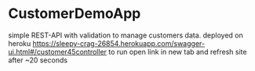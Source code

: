 # CustomerDemoApp
simple REST-API with validation to manage customers data.
deployed on heroku https://sleepy-crag-26854.herokuapp.com/swagger-ui.html#/customer45controller 
to run open link in new tab and refresh site after ~20 seconds
